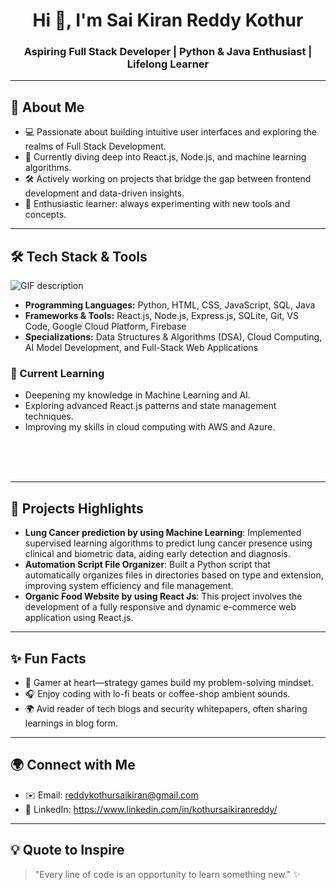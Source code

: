 <h1 align="center">Hi 👋, I'm Sai Kiran Reddy Kothur</h1>
<h3 align="center"> Aspiring Full Stack Developer | Python & Java Enthusiast | Lifelong Learner </h3>

---

## 👋 About Me

- 💻 Passionate about building intuitive user interfaces and exploring the realms of Full Stack Development.
- 🌱 Currently diving deep into React.js, Node.js, and machine learning algorithms.
- 🛠️ Actively working on projects that bridge the gap between frontend development and data-driven insights.
- 🧠 Enthusiastic learner: always experimenting with new tools and concepts.  

---

## 🛠️ Tech Stack & Tools

<picture>
  <source media="(prefers-color-scheme: dark)" srcset="./Skills_Animation_Dark.gif">
  <source media="(prefers-color-scheme: light)" srcset="./Skills_Animation_White.gif">
  <img align="left" alt="GIF description" src="./Skills_Animation_White.gif">
</picture>
<br />

- **Programming Languages:** Python, HTML, CSS, JavaScript, SQL, Java
- **Frameworks & Tools:** React.js, Node.js, Express.js, SQLite, Git, VS Code, Google Cloud Platform, Firebase
- **Specializations:** Data Structures & Algorithms (DSA), Cloud Computing, AI Model Development, and Full-Stack Web Applications


<h3 align="left">🚀 Current Learning</h3>
<ul align="left">
  <li>Deepening my knowledge in Machine Learning and AI.</li>
  <li>Exploring advanced React.js patterns and state management techniques.</li>
  <li>Improving my skills in cloud computing with AWS and Azure.</li>
</ul>
</div>

<br />
<br />
<br />

---

## 🚀 Projects Highlights

- **Lung Cancer prediction by using Machine Learning**: Implemented supervised learning algorithms to predict lung cancer presence using clinical and biometric data, aiding early detection and diagnosis.
- **Automation Script File Organizer**: Built a Python script that automatically organizes files in directories based on type and extension, improving system efficiency and file management.  
- **Organic Food Website by using React Js**: This project involves the development of a fully responsive and dynamic e-commerce web application using React.js.  

---

## ✨ Fun Facts

- 🎲 Gamer at heart—strategy games build my problem-solving mindset.  
- 🎧 Enjoy coding with lo-fi beats or coffee-shop ambient sounds.  
- 🌍 Avid reader of tech blogs and security whitepapers, often sharing learnings in blog form.  

---

## 🌍 Connect with Me

- ✉️ Email: reddykothursaikiran@gmail.com 
- 💼 LinkedIn: https://www.linkedin.com/in/kothursaikiranreddy/

---

## 💡 Quote to Inspire

> "Every line of code is an opportunity to learn something new." ✨
